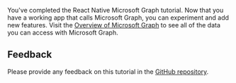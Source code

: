 <!-- markdownlint-disable MD002 MD041 -->

You've completed the React Native Microsoft Graph tutorial. Now that you have a working app that calls Microsoft Graph, you can experiment and add new features. Visit the [Overview of Microsoft Graph](/graph/overview) to see all of the data you can access with Microsoft Graph.

## Feedback

Please provide any feedback on this tutorial in the [GitHub repository](https://github.com/microsoftgraph/msgraph-training-react-native).

